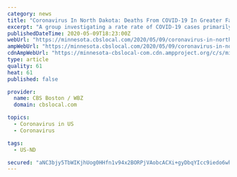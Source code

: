 ```yaml
---
category: news
title: "Coronavirus In North Dakota: Deaths From COVID-19 In Greater Fargo-Moorhead Area Up To 42"
excerpt: "A group investigating a rate rate of COVID-19 cases primarily in the Fargo and Moorhead, Minnesota area received another report of high numbers on Saturday, when the two counties combined for 34 new cases and three new deaths."
publishedDateTime: 2020-05-09T18:23:00Z
webUrl: "https://minnesota.cbslocal.com/2020/05/09/coronavirus-in-north-dakota-deaths-from-covid-19-in-greater-fargo-moorhead-area-up-to-42/"
ampWebUrl: "https://minnesota.cbslocal.com/2020/05/09/coronavirus-in-north-dakota-deaths-from-covid-19-in-greater-fargo-moorhead-area-up-to-42/amp/"
cdnAmpWebUrl: "https://minnesota-cbslocal-com.cdn.ampproject.org/c/s/minnesota.cbslocal.com/2020/05/09/coronavirus-in-north-dakota-deaths-from-covid-19-in-greater-fargo-moorhead-area-up-to-42/amp/"
type: article
quality: 61
heat: 61
published: false

provider:
  name: CBS Boston / WBZ
  domain: cbslocal.com

topics:
  - Coronavirus in US
  - Coronavirus

tags:
  - US-ND

secured: "aNC3bjy5TbWIKjhUog0HHfn1v94x2BORPjVAobcACXi+gyDbqYIcc9iedo6whE2V0K9avRILGFMO7E3/l8HK9X3G6JVm9fTuqeEOO1vqc6IjjvkW6wkswEQdHHXs7+IuynDvbF8RbVOshIx2eSQYAK18QrrIMKsi6LGYcgJJv7OcRiD25auIolDO+ptep6KfqYQa0K3LnW6LJQLUO1dOj9VeuS2NWLQY2CGlwygAfSeUsCQl03lV2hSgdT/7KSFNDieDNzMNDakbPG3RzBX9cbAF2wgrXP+qO0OEi+3f+szabSb0ImuuirxfkoM9Q7nXzRMmdmdbHQhrg7T3EgBzfSg7pd0Xq8n6IegXECYIw/++P7adhWjqosoou/4ruLi1nAXWNXQtBY4SZu2goHOkjWlWbJFKOmHfXx2uFhc9Ns21mJTL2y5zGmjWI4bzg9dIQxWFbK/Gmq6X61WplKpMrLpenzlmFiDYEhSAKi1KsTM=;CCkk4VxvEvJOIeOUvjQuIg=="
---
```


